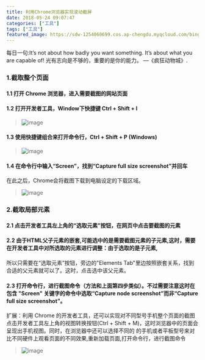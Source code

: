 ```yaml
---
title: 利用Chrome浏览器实现滚动截屏
date: 2018-05-24 09:07:47
categories: ["工具"]
tags: ["工具"]      
featured_image: https://sdw-1254060699.cos.ap-chengdu.myqcloud.com/bing_photos/20180524.jpg
---
```


<p class="description">每日一句:It’s not about how badly you want something. It’s about what you are capable of! 
光有志向是不够的，重要的是你的能力。 —《疯狂动物城》.</p>

<!-- more -->
### 1.截取整个页面
#### 1.1 打开 Chrome 浏览器，进入需要截图的网站页面
#### 1.2 打开开发者工具，Window下快捷键 Ctrl + Shift + I
>![image](https://sdw-1254060699.cos.ap-chengdu.myqcloud.com/20180524.png)
#### 1.3 使用快捷键组合来打开命令行，Ctrl + Shift + P (Windows)
>![image](https://sdw-1254060699.cos.ap-chengdu.myqcloud.com/2018052401.png)
#### 1.4 在命令行中输入“Screen”，找到“Capture full size screenshot”并回车
在此之后，Chrome会将截图下载到电脑设定的下载区域。
>![image](https://sdw-1254060699.cos.ap-chengdu.myqcloud.com/2018052402.png)

### 2.截取局部元素
#### 2.1 点击开发者工具左上角的“选取元素”按钮，在网页中点击要截图的元素
#### 2.2 由于HTML父子元素的嵌套,可能选中的是需要截图元素的子元素,这时，需要在开发者工具中对所选取的元素进行调整：由于选取的是子元素,
所以只需要在“选取元素”按钮，旁边的"Elements Tab"里边按照嵌套关系，找到合适的父元素就可以了。这时，点击选中该父元素。
#### 2.3 打开命令行，进行截图命令（方法和上面第四步类似）。不过需要注意这时在包含 "Screen" 关键字的命令中选取“Capture node screenshot”而非“Capture full size screenshot”。

扩展：利用 Chrome 的开发者工具，还可以实现对不同型号手机整个页面的截图
点击开发者工具左上角的视图转换按钮(Ctrl + Shift + M)，这时浏览器中的页面会呈现出手机视图。同时，在浏览器中还可以选择不同的
的手机或者平板型号来对比不同硬件上观看页面的不同效果,重新加载页面,打开命令行，进行截图命令
>![image](https://sdw-1254060699.cos.ap-chengdu.myqcloud.com/2018052403.png)











